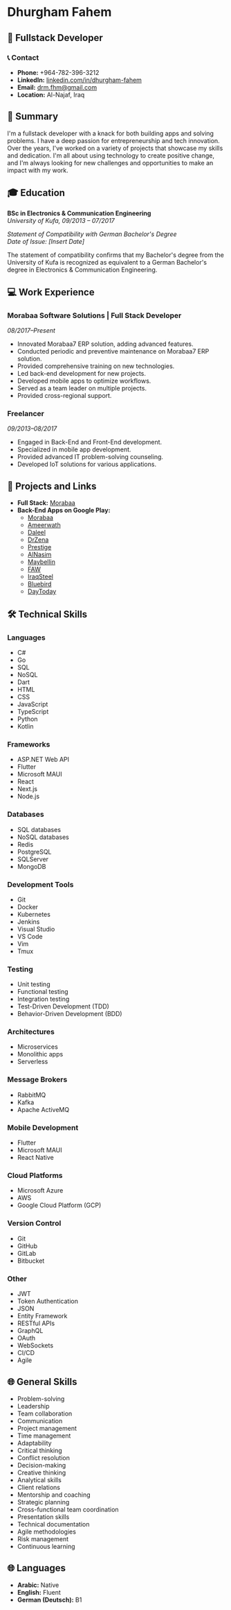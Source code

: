 # Dhurgham Fahem

## 🚀 Fullstack Developer

### 📞 Contact

- **Phone:** +964-782-396-3212
- **LinkedIn:** [linkedin.com/in/dhurgham-fahem](https://www.linkedin.com/in/dhurgham-fahem)
- **Email:** [drm.fhm@gmail.com](mailto:drm.fhm@gmail.com)
- **Location:** Al-Najaf, Iraq

## 💼 Summary

I'm a fullstack developer with a knack for both building apps and solving problems. I have a deep passion for entrepreneurship and tech innovation. Over the years, I've worked on a variety of projects that showcase my skills and dedication. I'm all about using technology to create positive change, and I'm always looking for new challenges and opportunities to make an impact with my work.

## 🎓 Education

**BSc in Electronics & Communication Engineering**  
*University of Kufa, 09/2013 – 07/2017*

*Statement of Compatibility with German Bachelor's Degree*  
*Date of Issue: [Insert Date]*

The statement of compatibility confirms that my Bachelor's degree from the University of Kufa is recognized as equivalent to a German Bachelor's degree in Electronics & Communication Engineering.

## 💻 Work Experience

### Morabaa Software Solutions | Full Stack Developer  
*08/2017–Present*

- Innovated Morabaa7 ERP solution, adding advanced features.
- Conducted periodic and preventive maintenance on Morabaa7 ERP solution.
- Provided comprehensive training on new technologies.
- Led back-end development for new projects.
- Developed mobile apps to optimize workflows.
- Served as a team leader on multiple projects.
- Provided cross-regional support.

### Freelancer  
*09/2013–08/2017*

- Engaged in Back-End and Front-End development.
- Specialized in mobile app development.
- Provided advanced IT problem-solving counseling.
- Developed IoT solutions for various applications.

## 🚀 Projects and Links

- **Full Stack:** [Morabaa](https://morabaa.com/MorabaaSetup-2020-5.rar)
- **Back-End Apps on Google Play:**
  - [Morabaa](https://play.google.com/store/apps/details?id=com.morabaa.mymorabaa)
  - [Ameerwath](https://play.google.com/store/apps/details?id=com.morabaastore.ameerewath)
  - [Daleel](https://play.google.com/store/apps/details?id=com.morabaastore.daleel)
  - [DrZena](https://play.google.com/store/apps/details?id=com.morabaastore.drzena)
  - [Prestige](https://play.google.com/store/apps/details?id=com.morabaastore.prestige)
  - [AlNasim](https://play.google.com/store/apps/details?id=com.morabaastore.alnasim)
  - [Maybellin](https://play.google.com/store/apps/details?id=com.morabaastore.maybellin)
  - [FAW](https://play.google.com/store/apps/details?id=com.morabaastore.faw)
  - [IraqSteel](https://play.google.com/store/apps/details?id=com.morabaastore.iraqsteel)
  - [Bluebird](https://play.google.com/store/apps/details?id=com.morabaastore.bluebird)
  - [DayToday](https://play.google.com/store/apps/details?id=com.morabaastore.daytoday)

## 🛠️ Technical Skills

### Languages
- C#
- Go
- SQL
- NoSQL
- Dart
- HTML
- CSS
- JavaScript
- TypeScript
- Python
- Kotlin

### Frameworks
- ASP.NET Web API
- Flutter
- Microsoft MAUI
- React
- Next.js
- Node.js

### Databases
- SQL databases
- NoSQL databases
- Redis
- PostgreSQL
- SQLServer
- MongoDB

### Development Tools
- Git
- Docker
- Kubernetes
- Jenkins
- Visual Studio
- VS Code
- Vim
- Tmux

### Testing
- Unit testing
- Functional testing
- Integration testing
- Test-Driven Development (TDD)
- Behavior-Driven Development (BDD)

### Architectures
- Microservices
- Monolithic apps
- Serverless

### Message Brokers
- RabbitMQ
- Kafka
- Apache ActiveMQ

### Mobile Development
- Flutter
- Microsoft MAUI
- React Native

### Cloud Platforms
- Microsoft Azure
- AWS
- Google Cloud Platform (GCP)

### Version Control
- Git
- GitHub
- GitLab
- Bitbucket

### Other
- JWT
- Token Authentication
- JSON
- Entity Framework
- RESTful APIs
- GraphQL
- OAuth
- WebSockets
- CI/CD
- Agile

## 🌐 General Skills

- Problem-solving
- Leadership
- Team collaboration
- Communication
- Project management
- Time management
- Adaptability
- Critical thinking
- Conflict resolution
- Decision-making
- Creative thinking
- Analytical skills
- Client relations
- Mentorship and coaching
- Strategic planning
- Cross-functional team coordination
- Presentation skills
- Technical documentation
- Agile methodologies
- Risk management
- Continuous learning

## 🌐 Languages

- **Arabic:** Native
- **English:** Fluent
- **German (Deutsch):** B1
